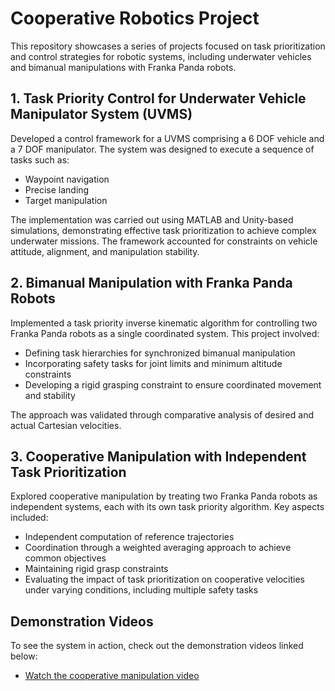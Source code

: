 # Cooperative Robotics Project

This repository showcases a series of projects focused on task prioritization and control strategies for robotic systems, including underwater vehicles and bimanual manipulations with Franka Panda robots.

## 1. Task Priority Control for Underwater Vehicle Manipulator System (UVMS)

Developed a control framework for a UVMS comprising a 6 DOF vehicle and a 7 DOF manipulator. The system was designed to execute a sequence of tasks such as:

- Waypoint navigation
- Precise landing
- Target manipulation

The implementation was carried out using MATLAB and Unity-based simulations, demonstrating effective task prioritization to achieve complex underwater missions. The framework accounted for constraints on vehicle attitude, alignment, and manipulation stability.

## 2. Bimanual Manipulation with Franka Panda Robots

Implemented a task priority inverse kinematic algorithm for controlling two Franka Panda robots as a single coordinated system. This project involved:

- Defining task hierarchies for synchronized bimanual manipulation
- Incorporating safety tasks for joint limits and minimum altitude constraints
- Developing a rigid grasping constraint to ensure coordinated movement and stability

The approach was validated through comparative analysis of desired and actual Cartesian velocities.

## 3. Cooperative Manipulation with Independent Task Prioritization

Explored cooperative manipulation by treating two Franka Panda robots as independent systems, each with its own task priority algorithm. Key aspects included:

- Independent computation of reference trajectories
- Coordination through a weighted averaging approach to achieve common objectives
- Maintaining rigid grasp constraints
- Evaluating the impact of task prioritization on cooperative velocities under varying conditions, including multiple safety tasks


## Demonstration Videos

To see the system in action, check out the demonstration videos linked below:

- [Watch the cooperative manipulation video](simulations.mkv)

